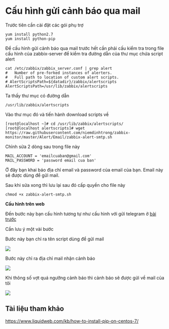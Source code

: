 # Cấu hình gửi cảnh báo qua mail

Trước tiên cần cài đặt các gói phụ trợ

```
yum install python2.7
yum install python-pip
```

Để cấu hình gửi cảnh báo qua mail trước hết cần phải cấu kiểm tra trong file cấu hình của zabbix-server để kiểm tra đường dẫn của thư mục chứa script alert

```
cat /etc/zabbix/zabbix_server.conf | grep alert
#	Number of pre-forked instances of alerters.
#	Full path to location of custom alert scripts.
# AlertScriptsPath=${datadir}/zabbix/alertscripts
AlertScriptsPath=/usr/lib/zabbix/alertscripts
``` 

Ta thấy thư mục có đường dẫn

```
/usr/lib/zabbix/alertscripts
```

Vào thư mục đó và tiến hành download scripts về

```
[root@localhost ~]# cd /usr/lib/zabbix/alertscripts/
[root@localhost alertscripts]# wget https://raw.githubusercontent.com/niemdinhtrong/zabbix-monitor/master/Alert/Email/zabbix-alert-smtp.sh
```

Chỉnh sửa 2 dòng sau trong file này

```
MAIL_ACCOUNT = 'emailcuaban@gmail.com'
MAIL_PASSWORD = 'password email cua ban'
```

Ở đây bạn khai báo địa chỉ email và password của email của bạn. Email này sẽ được dùng để gửi mail.

Sau khi sửa xong thì lưu lại sau đó cấp quyền cho file này

```
chmod +x zabbix-alert-smtp.sh
```

**Cấu hình trên web**

Đến bước này bạn cấu hình tương tự như cấu hình với gửi telegram ở [bài trước](https://github.com/niemdinhtrong/ghichep-zabbix/blob/master/labs/gui-canh-bao-telegram.md) 

Cần lưu ý một vài bước

Bước này bạn chỉ ra tên script dùng để gửi mail

![](https://github.com/niemdinhtrong/thuctapsinh/blob/master/NiemDT/Ghichep-zabbix/images/mail/01.png)

Bước này chỉ ra địa chỉ mail nhận cảnh báo

![](https://github.com/niemdinhtrong/thuctapsinh/blob/master/NiemDT/Ghichep-zabbix/images/mail/02.png)

Khi thông số vợt quá ngưỡng cảnh báo thì cảnh báo sẽ được gửi về mail của tôi

![](https://github.com/niemdinhtrong/thuctapsinh/blob/master/NiemDT/Ghichep-zabbix/images/mail/03.png)


## Tài liệu tham khảo
https://www.liquidweb.com/kb/how-to-install-pip-on-centos-7/
